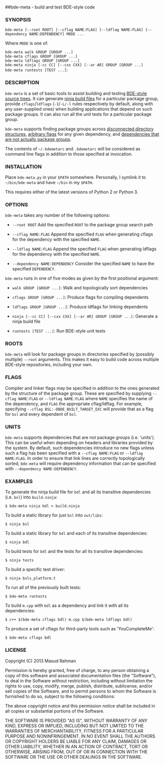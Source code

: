 ##bde-meta - build and test BDE-style code

### SYNOPSIS

`bde-meta [--root ROOT] [--cflag NAME:FLAG] [--ldflag NAME:FLAG] [--dependency NAME:DEPENDENCY] MODE ...`<br/>

Where `MODE` is one of:

`bde-meta walk GROUP [GROUP ...]`<br/>
`bde-meta cflags GROUP [GROUP ...]`<br/>
`bde-meta ldflags GROUP [GROUP ...]`<br/>
`bde-meta ninja [-cc CC] [--cxx CXX] [--ar AR] GROUP [GROUP ...]`<br/>
`bde-meta runtests [TEST ...]`:

### DESCRIPTION

`bde-meta` is a set of basic tools to assist building and testing [BDE-style
source trees](https://github.com/bloomberg/bde).  It can generate [ninja build
files](https://github.com/martine/ninja) for a particular package group,
provide `cflags`/`ldflags` (`-I`/`-L/-l` rules respectively by default, along
with any user-supplied ones) when building applications that depend on such
package groups.  It can also run all the unit tests for a particular package
group.

`bde-meta` supports finding package groups across [disconnected
directory structures](#roots), [arbitrary flags](#flags) for any given
dependency, and [dependencies that are not actually package groups](#units).

The contents of `~/.bdemetarc` and `.bdemetarc` will be considered as
command line flags in addition to those specified at invocation.

### INSTALLATION

Place `bde-meta.py` in your `$PATH` somewhere. Personally, I symlink it to
`~/bin/bde-meta` and have `~/bin` in my `$PATH`.

This requires either of the latest versions of Python 2 or Python 3.

### OPTIONS

`bde-meta` takes any number of the following options:

  * `--root ROOT`
    Add the specified `ROOT` to the package group search path

  * `--cflag NAME:FLAG`
    Append the specified `FLAG` when generating cflags for the dependency
    with the specified `NAME`.

  * `--ldflag NAME:FLAG`
    Append the specified `FLAG` when generating ldflags for the dependency
    with the specified `NAME`.

  * `--dependency NAME:DEPENDENCY`
    Consider the specified `NAME` to have the specified `DEPENDENCY`.

`bde-meta` runs in one of five modes as given by the first positional argument:

  * `walk GROUP [GROUP ...]`:
    Walk and topologically sort dependencies

  * `cflags GROUP [GROUP ...]`:
    Produce flags for compiling dependents

  * `ldflags GROUP [GROUP ...]`:
    Produce ldflags for linking dependents

  * `ninja [--cc CC] [--cxx CXX] [--ar AR] GROUP [GROUP ...]`:
    Generate a ninja build file

  * `runtests [TEST ...]`:
    Run BDE-style unit tests

### ROOTS
<a name="roots"></a>

`bde-meta` will look for package groups in directories specified by (possibly
multiple) `--root` arguments.  This makes it easy to build code across multiple
BDE-style repositories, including your own.

### FLAGS
<a name="flags"></a>

Compiler and linker flags may be specified in addition to the ones generated by
the structure of the package group.  These are specified by supplying
`--cflag NAME:FLAG` or `--ldflag NAME:FLAG` where `NAME` specifies the name of
the dependency, and `FLAG` the appropriate cflag/ldflag.  For example,
specifying `--cflag BSL:-DBDE_BUILT_TARGET_EXC` will provide that as a flag for
`bsl` and every dependent of `bsl`.

### UNITS
<a name="units"></a>

`bde-meta` supports dependencies that are not package groups (i.e. 'units').
This can be useful when depending on headers and libraries provided by the
system.  By default, such dependencies introduce no new flags unless such a
flag has been specified with a `--cflag NAME:FLAG` or `--ldflag NAME:FLAG`.  In
order to ensure that link lines are correctly topologically sorted, `bde-meta`
will require dependency information that can be specified with `--dependency
NAME:DEPENDENCY`.

### EXAMPLES

To generate the ninja build file for `bdl` and all its transitive dependencies
(i.e. `bsl`) into `build.ninja`:

    $ bde-meta ninja bdl > build.ninja

To build a static library for just `bsl` into `out/libs`:

    $ ninja bsl

To build a static library for `bdl` and each of its transitive dependencies:

    $ ninja bdl

To build tests for `bdl` and the tests for all its transitive dependencies:

    $ ninja tests

To build a specific test driver:

    $ ninja bsls_platform.t

To run all of the previously built tests:

    $ bde-meta runtests

To build `m.cpp` with `bdl` as a dependency and link it with all its
dependencies:

    $ c++ $(bde-meta cflags bdl) m.cpp $(bde-meta ldflags bdl)

To produce a set of cflags for third-party tools such as 'YouCompleteMe':

    $ bde-meta cflags bdl

### LICENSE

Copyright (C) 2013 Masud Rahman

Permission is hereby granted, free of charge, to any person obtaining a copy of
this software and associated documentation files (the "Software"), to deal in
the Software without restriction, including without limitation the rights to
use, copy, modify, merge, publish, distribute, sublicense, and/or sell copies
of the Software, and to permit persons to whom the Software is furnished to do
so, subject to the following conditions:

The above copyright notice and this permission notice shall be included in all
copies or substantial portions of the Software.

THE SOFTWARE IS PROVIDED "AS IS", WITHOUT WARRANTY OF ANY KIND, EXPRESS OR
IMPLIED, INCLUDING BUT NOT LIMITED TO THE WARRANTIES OF MERCHANTABILITY,
FITNESS FOR A PARTICULAR PURPOSE AND NONINFRINGEMENT. IN NO EVENT SHALL THE
AUTHORS OR COPYRIGHT HOLDERS BE LIABLE FOR ANY CLAIM, DAMAGES OR OTHER
LIABILITY, WHETHER IN AN ACTION OF CONTRACT, TORT OR OTHERWISE, ARISING FROM,
OUT OF OR IN CONNECTION WITH THE SOFTWARE OR THE USE OR OTHER DEALINGS IN THE
SOFTWARE.

